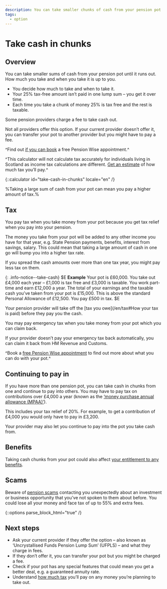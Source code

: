 ```yaml
---
description: You can take smaller chunks of cash from your pension pot until it runs out.
tags:
  - option
---
```


# Take cash in chunks

## Overview

You can take smaller sums of cash from your pension pot until it runs out. How much you take and when you take it is up to you.

- You decide how much to take and when to take it.
- Your 25% tax-free amount isn’t paid in one lump sum – you get it over time.
- Each time you take a chunk of money 25% is tax free and the rest is taxable.

Some pension providers charge a fee to take cash out.

Not all providers offer this option. If your current provider doesn’t offer it, you can transfer your pot to another provider but you might have to pay a fee.

^Find out [if you can book](/en/pension-type-tool) a free Pension Wise appointment.^

^This calculator will not calculate tax accurately for individuals living in Scotland as income tax calculations are different. [Get an estimate](https://www.gov.uk/estimate-income-tax) of how much tax you’ll pay.^

{::calculator id="take-cash-in-chunks" locale="en" /}

%Taking a large sum of cash from your pot can mean you pay a higher amount of tax.%

## Tax

You pay tax when you take money from your pot because you get tax relief when you pay into your pension.

The money you take from your pot will be added to any other income you have for that year, e.g. State Pension payments, benefits, interest from savings, salary. This could mean that taking a large amount of cash in one go will bump you into a higher tax rate.

If you spread the cash amounts over more than one tax year, you might pay less tax on them.

{: .info-notice--take-cash}
$E
**Example**
Your pot is £60,000. You take out £4,000 each year – £1,000 is tax free and £3,000 is taxable. You work part-time and earn £12,000 a year. The total of your earnings and the taxable cash you’ve taken from your pot is £15,000. This is above the standard Personal Allowance of £12,500. You pay £500 in tax.
$E

Your pension provider will take off the [tax you owe](/en/tax#How your tax is paid) before they pay you the cash.

You may pay emergency tax when you take money from your pot which you can claim back.

If your provider doesn’t pay your emergency tax back automatically, you can claim it back from
HM Revenue and Customs.

^Book a [free Pension Wise appointment](/en/appointments?icn=book-appointment&amp;ici=bottom-take-cash-in-chunks) to find out more about what you can do with your pot.^

## Continuing to pay in

If you have more than one pension pot, you can take cash in chunks from one and continue to pay into others. You may have to pay tax on contributions over £4,000 a year (known as the [‘money purchase annual allowance (MPAA)’](https://www.gov.uk/tax-on-your-private-pension/annual-allowance#lower-allowance-if-you-take-money-from-a-pension-pot)).

This includes your tax relief of 20%. For example, to get a contribution of £4,000 you would only have to pay in £3,200.

Your provider may also let you continue to pay into the pot you take cash from.

## Benefits

Taking cash chunks from your pot could also affect [your entitlement to any benefits](/en/benefits).

## Scams

Beware of [pension scams](/en/scams) contacting you unexpectedly about an investment or business opportunity that you’ve not spoken to them about before. You could lose all your money and face tax of up to 55% and extra fees.

{::options parse_block_html="true" /}
<div class="next-steps next-steps--take-cash-in-chunks">

## Next steps

- Ask your current provider if they offer the option – also known as ‘Uncrystallised Funds Pension Lump Sum’ (UFPLS) – and what they charge in fees.
- If they don’t offer it, you can transfer your pot but you might be charged a fee.
- Check if your pot has any special features that could mean you get a better deal, e.g. a guaranteed annuity rate.
- Understand [how much tax](/en/tax) you’ll pay on any money you’re planning to take out.

</div>
